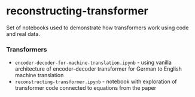 # reconstructing-transformer

Set of notebooks used to demonstrate how transformers work using code and real data.

### Transformers

* `encoder-decoder-for-machine-translation.ipynb` - using vanilla architecture of encoder-decoder transformer for German to English machine translation
* `reconstructing-transformer.ipynb` - notebook with exploration of transformer code connected to equations from the paper
